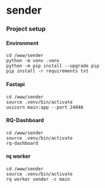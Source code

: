 # sender

### Project setup
#### Environment
```
cd /www/sender
python -m venv .venv
python -m pip install --upgrade pip
pip install -r requirements txt
```
#### Fastapi
```
cd /www/sender
source .venv/bin/activate
uvicorn main:app --port 24048
```
#### RQ-Dashboard
```
cd /www/sender
source .venv/bin/activate
rq-dashboard
```
#### rq worker
```
cd /www/sender
source .venv/bin/activate
rq worker sender -c main
```